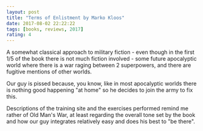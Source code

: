 ```yaml
---
layout: post
title: "Terms of Enlistment by Marko Kloos"
date: 2017-08-02 22:22:22
tags: [books, reviews, 2017]
rating: 4
---
```

A somewhat classical approach to military fiction - even though in the first 1/5 of the book there is not much fiction involved - some future apocalyptic world where there is a war raging between 2 superpowers, and there are fugitive mentions of other worlds.

Our guy is pissed because, you know, like in most apocalyptic worlds there is nothing good happening "at home" so he decides to join the army to fix this.

Descriptions of the training site and the exercises performed remind me rather of Old Man's War, at least regarding the overall tone set by the book and how our guy integrates relatively easy and does his best to "be there".
